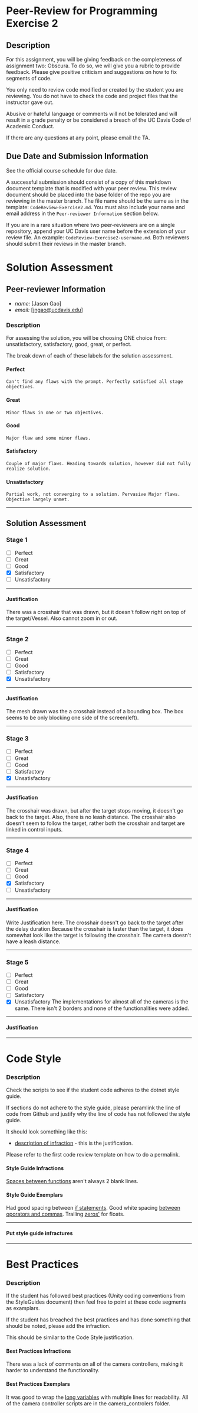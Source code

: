 # Peer-Review for Programming Exercise 2 #

## Description ##

For this assignment, you will be giving feedback on the completeness of assignment two: Obscura. To do so, we will give you a rubric to provide feedback. Please give positive criticism and suggestions on how to fix segments of code.

You only need to review code modified or created by the student you are reviewing. You do not have to check the code and project files that the instructor gave out.

Abusive or hateful language or comments will not be tolerated and will result in a grade penalty or be considered a breach of the UC Davis Code of Academic Conduct.

If there are any questions at any point, please email the TA.   

## Due Date and Submission Information
See the official course schedule for due date.

A successful submission should consist of a copy of this markdown document template that is modified with your peer review. This review document should be placed into the base folder of the repo you are reviewing in the master branch. The file name should be the same as in the template: `CodeReview-Exercise2.md`. You must also include your name and email address in the `Peer-reviewer Information` section below.

If you are in a rare situation where two peer-reviewers are on a single repository, append your UC Davis user name before the extension of your review file. An example: `CodeReview-Exercise2-username.md`. Both reviewers should submit their reviews in the master branch.  

# Solution Assessment #

## Peer-reviewer Information

* *name:* [Jason Gao] 
* *email:* [jngao@ucdavis.edu]

### Description ###

For assessing the solution, you will be choosing ONE choice from: unsatisfactory, satisfactory, good, great, or perfect.

The break down of each of these labels for the solution assessment.

#### Perfect #### 
    Can't find any flaws with the prompt. Perfectly satisfied all stage objectives.

#### Great ####
    Minor flaws in one or two objectives. 

#### Good #####
    Major flaw and some minor flaws.

#### Satisfactory ####
    Couple of major flaws. Heading towards solution, however did not fully realize solution.

#### Unsatisfactory ####
    Partial work, not converging to a solution. Pervasive Major flaws. Objective largely unmet.


___

## Solution Assessment ##

### Stage 1 ###

- [ ] Perfect
- [ ] Great
- [ ] Good
- [x] Satisfactory
- [ ] Unsatisfactory

___
#### Justification ##### 
There was a crosshair that was drawn, but it doesn't follow right on top of the target/Vessel. Also cannot zoom in or out.
___
### Stage 2 ###

- [ ] Perfect
- [ ] Great
- [ ] Good
- [ ] Satisfactory
- [x] Unsatisfactory

___
#### Justification ##### 
The mesh drawn was the a crosshair instead of a bounding box. The box seems to be only blocking one side of the screen(left).
___
### Stage 3 ###

- [ ] Perfect
- [ ] Great
- [ ] Good
- [ ] Satisfactory
- [x] Unsatisfactory

___
#### Justification ##### 
The crosshair was drawn, but after the target stops moving, it doesn't go back to the target. Also, there is no leash distance. The crosshair also doesn't seem to follow the target, rather both the crosshair and target are linked in control inputs.
___
### Stage 4 ###

- [ ] Perfect
- [ ] Great
- [ ] Good
- [x] Satisfactory
- [ ] Unsatisfactory

___
#### Justification ##### 
Write Justification here.
The crosshair doesn't go back to the target after the delay duration.Because the crosshair is faster than the target, it does somewhat look like the target is following the crosshair.
The camera doesn't have a leash distance.
___
### Stage 5 ###

- [ ] Perfect
- [ ] Great
- [ ] Good
- [ ] Satisfactory
- [x] Unsatisfactory
The implementations for almost all of the cameras is the same. There isn't 2 borders and none of the functionalities were added.
___
#### Justification ##### 

___
# Code Style #


### Description ###
Check the scripts to see if the student code adheres to the dotnet style guide.

If sections do not adhere to the style guide, please peramlink the line of code from Github and justify why the line of code has not followed the style guide.

It should look something like this:

* [description of infraction](https://github.com/dr-jam/ECS189L) - this is the justification.

Please refer to the first code review template on how to do a permalink.


#### Style Guide Infractions ####
[Spaces between functions](https://github.com/ensemble-ai/exercise-2-camera-control-Jason-Giang/blob/8e58baeb7d9f6bc0e8e298522f332872aba2dcc6/Obscura/scripts/camera_controllers/four_way_push.gd#L21) aren't always 2 blank lines.

#### Style Guide Exemplars ####
Had good spacing between [if statements](https://github.com/ensemble-ai/exercise-2-camera-control-Jason-Giang/blob/8e58baeb7d9f6bc0e8e298522f332872aba2dcc6/Obscura/scripts/camera_controllers/position_lock.gd#L14). 
Good white spacing [between oporators and commas](https://github.com/ensemble-ai/exercise-2-camera-control-Jason-Giang/blob/8e58baeb7d9f6bc0e8e298522f332872aba2dcc6/Obscura/scripts/camera_controllers/position_lock_lerp.gd#L20).
Trailing [zeros'](https://github.com/ensemble-ai/exercise-2-camera-control-Jason-Giang/blob/8e58baeb7d9f6bc0e8e298522f332872aba2dcc6/Obscura/scripts/camera_controllers/position_lock_lerp.gd#L4) for floats.
___
#### Put style guide infractures ####

___

# Best Practices #

### Description ###

If the student has followed best practices (Unity coding conventions from the StyleGuides document) then feel free to point at these code segments as examplars. 

If the student has breached the best practices and has done something that should be noted, please add the infraction.

This should be similar to the Code Style justification.

#### Best Practices Infractions ####
There was a lack of comments on all of the camera controllers, making it harder to understand the functionality. 


#### Best Practices Exemplars ####
It was good to wrap the [long variables](https://github.com/ensemble-ai/exercise-2-camera-control-Jason-Giang/blob/8e58baeb7d9f6bc0e8e298522f332872aba2dcc6/Obscura/scripts/camera_controllers/lerp_smoothing_target_focus.gd#L20) with multiple lines for readability.
All of the camera controller scripts are in the camera_controlers folder.

